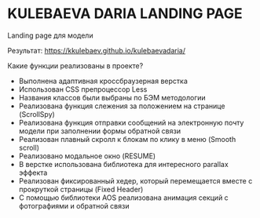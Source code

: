 # KULEBAEVA DARIA LANDING PAGE

Landing page для модели

Результат:
https://kkulebaev.github.io/kulebaevadaria/

Какие функции реализованы в проекте?

-   Выполнена адаптивная кроссбраузерная верстка
-   Использован CSS препроцессор Less
-   Названия классов были выбраны по БЭМ методологии
-   Реализована функция слежения за положением на странице (ScrollSpy)
-   Реализована функция отправки сообщений на электронную почту модели при заполнении формы обратной связи
-   Реализован плавный скролл к блокам по клику в меню (Smooth scroll)
-   Реализовано модальное окно (RESUME)
-   В верстке использована библиотека для интересного parallax эффекта
-   Реализован фиксированный хедер, который перемещается вместе с прокруткой страницы (Fixed Header)
-   С помощью библиотеки AOS реализована анимация секций с фотографиями и обратной связи
